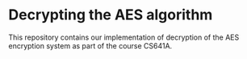 # Decrypting the AES algorithm
This repository contains our implementation of decryption of the AES encryption system as part of the course CS641A.

